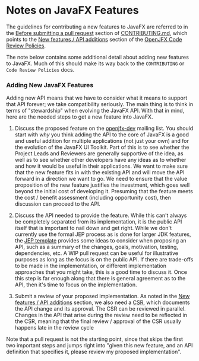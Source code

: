 # Notes on JavaFX Features

The guidelines for contributing a new features to JavaFX are referred to in the
[Before submitting a pull request](https://github.com/javafxports/openjdk-jfx/blob/develop/.github/CONTRIBUTING.md#before-submitting-a-pull-request)
section of [CONTRIBUTING.md](https://github.com/javafxports/openjdk-jfx/blob/develop/.github/CONTRIBUTING.md), which points to the
[New features / API additions](https://wiki.openjdk.java.net/display/OpenJFX/Code+Reviews#CodeReviews-NewFeaturesC.Newfeatures/APIadditions.)
section of the [OpenJFX Code Review Policies](https://wiki.openjdk.java.net/display/OpenJFX/Code+Reviews).

The note below contains some additional detail about adding new features to JavaFX. Much of this should make its way back to the
`CONTRIBUTING` or `Code Review Policies` docs.

### Adding New JavaFX Features

Adding new API means that we have to consider what it means to support that API forever; we take compatibility seriously. The main
thing is to think in terms of "stewardship" when evolving the JavaFX API. With that in mind, here are the needed steps to get a new
feature into JavaFX.

1. Discuss the proposed feature on the [openjfx-dev](mailto:openjfx-dev@openjdk.java.net) mailing list.
You should start with _why_ you think
adding the API to the core of JavaFX is a good and useful addition for multiple applications (not just your own)
and for the evolution of the JavaFX UI Toolkit. Part of this is to see whether the Project Leads and Reviewers
are generally supportive of the idea, as well as to see whether other developers have any ideas as to whether
and how it would be useful in their applications. We want to make sure that the new feature fits in with the
existing API and will move the API forward in a direction we want to go. We need to ensure that the value
proposition of the new feature justifies the investment, which goes well beyond the initial cost of developing it.
Presuming that the feature meets the cost / benefit assessment (including opportunity cost), then discussion can
proceed to the API.

2. Discuss the API needed to provide the feature. While this can't always be completely separated from its
implementation, it is the public API itself that is important to nail down and get right. While we don't currently
use the formal JEP process as is done for larger JDK features, the [JEP template](http://openjdk.java.net/jeps/2)
provides some ideas to consider when proposing an API, such as a summary of the changes, goals, motivation, testing,
dependencies, etc. A WIP pull request can be useful for illustrative purposes as long as the focus is on the public API.
If there are trade-offs to be made in the implementation, or different implementation approaches that you might take,
this is a good time to discuss it. Once this step is far enough along that there is general agreement as to the API,
then it's time to focus on the implementation.

3. Submit a review of your proposed implementation. As noted in the
[New features / API additions](https://wiki.openjdk.java.net/display/OpenJFX/Code+Reviews#CodeReviews-NewFeaturesC.Newfeatures/APIadditions.)
section, we also need a [CSR](https://wiki.openjdk.java.net/display/csr/Main), which documents the API change and its approval.
The CSR can be reviewed in parallel. Changes in the API that arise during the review need to be reflected in the CSR, meaning
that the final review / approval of the CSR usually happens late in the review cycle

Note that a pull request is not the starting point, since that skips the first two important steps and jumps right into
"given this new feature, and an API definition that specifies it, please review my proposed implementation".
